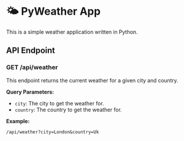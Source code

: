 # 🌤️ PyWeather App

This is a simple weather application written in Python.

## API Endpoint

### GET /api/weather

This endpoint returns the current weather for a given city and country.

**Query Parameters:**

* `city`: The city to get the weather for.
* `country`: The country to get the weather for.

**Example:**

```
/api/weather?city=London&country=Uk
```
